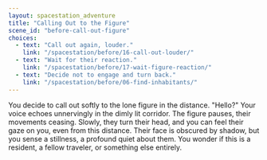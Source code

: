 ```yaml
---
layout: spacestation_adventure
title: "Calling Out to the Figure"
scene_id: "before-call-out-figure"
choices:
  - text: "Call out again, louder."
    link: "/spacestation/before/16-call-out-louder/"
  - text: "Wait for their reaction."
    link: "/spacestation/before/17-wait-figure-reaction/"
  - text: "Decide not to engage and turn back."
    link: "/spacestation/before/06-find-inhabitants/"
---
```


You decide to call out softly to the lone figure in the distance. "Hello?" Your voice echoes unnervingly in the dimly lit corridor. The figure pauses, their movements ceasing. Slowly, they turn their head, and you can feel their gaze on you, even from this distance. Their face is obscured by shadow, but you sense a stillness, a profound quiet about them. You wonder if this is a resident, a fellow traveler, or something else entirely.
